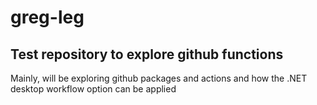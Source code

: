 # greg-leg
Test repository to explore github functions
-------------------------------------------------------------------------------
Mainly, will be exploring github packages and actions and how the .NET desktop workflow option can be applied

